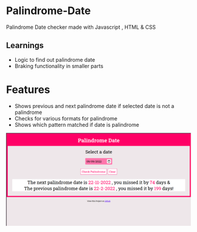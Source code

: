 # Palindrome-Date
Palindrome Date checker made with Javascript , HTML & CSS

## Learnings
- Logic to find out palindrome date
- Braking functionality in smaller parts

# Features
- Shows previous and next palindrome date if selected date is not a palindrome
- Checks for various formats for palindrome
- Shows which pattern matched if date is palindrome

![Screenshot](mark13.png?raw=true)
